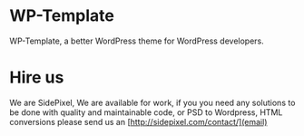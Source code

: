 WP-Template
===========
WP-Template, a better WordPress theme for WordPress developers.


Hire us
===
We are SidePixel, We are available for work, if you you need any solutions to be done with quality and maintainable code, or PSD to Wordpress, HTML conversions please send us an [http://sidepixel.com/contact/](email)
